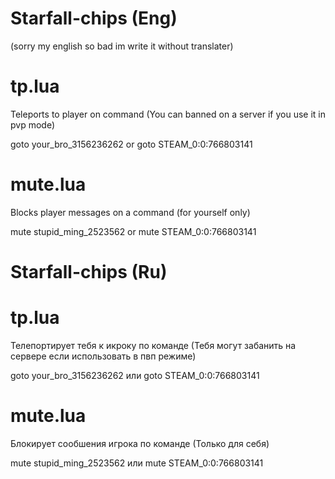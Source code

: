 # Starfall-chips (Eng)
(sorry my english so bad im write it without translater)
# tp.lua 
  Teleports to player on command (You can banned on a server if you use it in pvp mode)
  
  goto your_bro_3156236262
  or
  goto STEAM_0:0:766803141
  # mute.lua
  Blocks player messages on a command (for yourself only)

   mute stupid_ming_2523562
   or
   mute STEAM_0:0:766803141

# Starfall-chips (Ru)
# tp.lua 
  Телепортирует тебя к икроку по команде (Тебя могут забанить на сервере если использовать в пвп режиме)
  
  goto your_bro_3156236262
  или
  goto STEAM_0:0:766803141
  # mute.lua
  Блокирует сообшения игрока по команде (Только для себя)

   mute stupid_ming_2523562
   или
   mute STEAM_0:0:766803141

